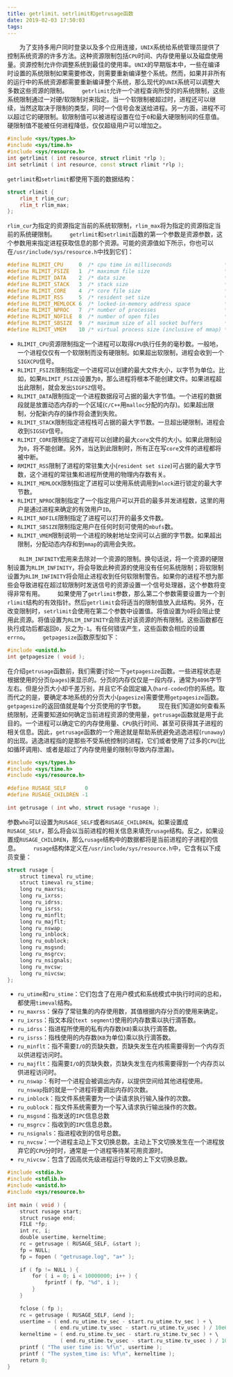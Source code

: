 ```yaml
---
title: getrlimit、setrlimit和getrusage函数
date: 2019-02-03 17:50:03
tags:
---
```

&emsp;&emsp;为了支持多用户同时登录以及多个应用连接，`UNIX`系统给系统管理员提供了控制系统资源的许多方法。这种资源限制包括`CPU`时间、内存使用量以及磁盘使用量。资源控制允许你调整系统到最佳的使用率。`UNIX`的早期版本中，一些在编译时设置的系统限制如果需要修改，则需要重新编译整个系统。然而，如果并非所有的运行中的系统资源都需要重新编译整个系统，那么现代的`UNIX`系统可以调整大多数这些资源的限制。
&emsp;&emsp;`getrlimit`允许一个进程查询所受的的系统限制，这些系统限制通过一对硬/软限制对来指定。当一个软限制被超过时，进程还可以继续，当然这取决于限制的类型，同时一个信号会发送给进程。另一方面，进程不可以超过它的硬限制。软限制值可以被进程设置在位于`0`和最大硬限制间的任意值。硬限制值不能被任何进程降低，仅仅超级用户可以增加之。

``` cpp
#include <sys/types.h>
#include <sys/time.h>
#include <sys/resource.h>
int getrlimit ( int resource, struct rlimit *rlp );
int setrlimit ( int resource, const struct rlimit *rlp );
```

`getrlimit`和`setrlimit`都使用下面的数据结构：

``` cpp
struct rlimit {
    rlim_t rlim_cur;
    rlim_t rlim_max;
};
```

`rlim_cur`为指定的资源指定当前的系统软限制，`rlim_max`将为指定的资源指定当前的系统硬限制。
&emsp;&emsp;`getrlimit`和`setrlimit`函数的第一个参数是资源参数，这个参数用来指定进程获取信息的那个资源。可能的资源值如下所示，你也可以在`/usr/include/sys/resource.h`中找到它们：

``` cpp
#define RLIMIT_CPU     0  /* cpu time in milliseconds                 */
#define RLIMIT_FSIZE   1  /* maximum file size                        */
#define RLIMIT_DATA    2  /* data size                                */
#define RLIMIT_STACK   3  /* stack size                               */
#define RLIMIT_CORE    4  /* core file size                           */
#define RLIMIT_RSS     5  /* resident set size                        */
#define RLIMIT_MEMLOCK 6  /* locked-in-memory address space           */
#define RLIMIT_NPROC   7  /* number of processes                      */
#define RLIMIT_NOFILE  8  /* number of open files                     */
#define RLIMIT_SBSIZE  9  /* maximum size of all socket buffers       */
#define RLIMIT_VMEM    10 /* virtual process size (inclusive of mmap) */
```

- `RLIMIT_CPU`资源限制指定一个进程可以取得`CPU`执行任务的毫秒数。一般地，一个进程仅仅有一个软限制而没有硬限制。如果超出软限制，进程会收到一个`SIGXCPU`信号。
- `RLIMIT_FSIZE`限制指定一个进程可以创建的最大文件大小，以字节为单位。比如，如果`RLIMIT_FSIZE`设置为`0`，那么进程将根本不能创建文件。如果进程超出此限制，就会发出`SIGFSZ`信号。
- `RLIMIT_DATA`限制指定一个进程数据段可占据的最大字节值。一个进程的数据段就是放置动态内存的一个区域(`C/C++`用`malloc`分配的内存)。如果超出限制，分配新内存的操作将会遭到失败。
- `RLIMIT_STACK`限制指定进程栈可占据的最大字节数。一旦超出硬限制，进程会收到`SIGSEV`信号。
- `RLIMIT_CORE`限制指定了进程可以创建的最大`core`文件的大小。如果此限制设为`0`，将不能创建。另外，当达到此限制时，所有正在写`core`文件的进程都将被中断。
- `RMIMIT_RSS`限制了进程的常驻集大小(`resident set size`)可占据的最大字节数，这个进程的常驻集和进程所使用的物理内存数有关。
- `RLIMIT_MEMLOCK`限制指定了进程可以使用系统调用到`mlock`进行锁定的最大字节数。
- `RLIMIT_NPROC`限制指定了一个指定用户可以开启的最多并发进程数，这里的用户是通过进程来确定的有效用户`ID`。
- `RLIMIT_NOFILE`限制指定了进程可以打开的最多文件数。
- `RLIMIT_SBSIZE`限制指定用户在任何时刻可使用的`mbufs`数。
- `RLIMIT_VMEM`限制说明一个进程的映射地址空间可以占据的字节数。如果超出限制，分配动态内存和到`mmap`的调用会失败。

&emsp;&emsp;`RLIM_INFINITY`宏用来去除对一个资源的限制。换句话说，将一个资源的硬限制设置为`RLIM_INFINITY`，将会导致此种资源的使用没有任何系统限制；将软限制设置为`RLIM_INFINITY`将会阻止进程收到任何软限制警告。如果你的进程不想为那些会导致进程在超过软限制时发送信号的资源设置一个信号处理器，这个参数将变得非常有用。
&emsp;&emsp;如果使用了`getrlimit`参数，那么第二个参数需要设置为一个到`rlimit`结构的有效指针。然后`getrlimit`会将适当的限制值放入此结构。另外，在改变限制时，`setrlimit`会使用在第二个参数中设置值。将值设置为`0`将会阻止使用此资源。将值设置为`RLIM_INFINITY`会除去对该资源的所有限制。这些函数都在执行成功后都返回`0`，反之为`-1`。有任何错误产生，这些函数会相应的设置`errno`。
&emsp;&emsp;`getpagesize`函数原型如下：

``` cpp
#include <unistd.h>
int getpagesize ( void );
```

在介绍`getrusage`函数前，我们需要讨论一下`getpagesize`函数。一些进程状态是根据使用的分页(`pages`)来显示的。分页的内存仅仅是一段内存，通常为`4096`字节左右。但是分页大小却千差万别，并且它不会固定编入(`hard-coded`)你的系统。取而代之的是，要确定本地系统的分页大小(`pagesize`)需要使用`getpagesize`函数。`getpagesize`的返回值就是每个分页使用的字节数。
&emsp;&emsp;现在我们知道如何查看系统限制，还需要知道如何确定当前进程资源的使用量，`getrusage`函数就是用于此目的。一个进程可以确定它的内存使用量、`CPU`执行时间、甚至可获得其子进程的相关信息。因此，`getrusage`函数的一个用途就是帮助系统避免逃逸进程(`runaway`)的出现。逃逸进程指的是那些不受系统控制的进程，它们或者使用了过多的`CPU`(比如循环调用)、或者是超过了内存使用量的限制(导致内存泄漏)。

``` cpp
#include <sys/types.h>
#include <sys/time.h>
#include <sys/resource.h>
​
#define RUSAGE_SELF      0
#define RUSAGE_CHILDREN -1
​
int getrusage ( int who, struct rusage *rusage );
```

参数`who`可以设置为`RUSAGE_SELF`或者`RUSAGE_CHILDREN`。如果设置成`RUSAGE_SELF`，那么将会以当前进程的相关信息来填充`rusage`结构。反之，如果设置成`RUSAGE_CHILDREN`，那么`rusage`结构中的数据都将是当前进程的子进程的信息。
&emsp;&emsp;`rusage`结构体定义在`/usr/include/sys/resource.h`中，它含有以下成员变量：

``` cpp
struct rusage {
    struct timeval ru_utime;
    struct timeval ru_stime;
    long ru_maxrss;
    long ru_ixrss;
    long ru_idrss;
    long ru_isrss;
    long ru_minflt;
    long ru_majflt;
    long ru_nswap;
    long ru_inblock;
    long ru_oublock;
    long ru_msgsnd;
    long ru_msgrcv;
    long ru_nsignals;
    long ru_nvcsw;
    long ru_nivcsw;
};
```

- `ru_utime`和`ru_stime`：它们包含了在用户模式和系统模式中执行时间的总和，都使用`timeval`结构。
- `ru_maxrss`：保存了常驻集的内存使用数，其值根据内存分页的使用来确定。
- `ru_ixrss`：指文本段(`text segment`)使用的内存数乘以执行滴答数。
- `ru_idrss`：指进程所使用的私有内存数(`KB`)乘以执行滴答数。
- `ru_isrss`：指栈使用的内存数(`KB`为单位)乘以执行滴答数。
- `ru_minflt`：指不需要`I/O`的页缺失数，页缺失发生在内核需要得到一个内存页以供进程访问时。
- `ru_majflt`：指需要`I/O`的页缺失数，页缺失发生在内核需要得到一个内存页以供进程访问时。
- `ru_nswap`：有时一个进程会被调出内存，以提供空间给其他进程使用。`ru_nswap`指的就是一个进程将要调出内存的次数。
- `ru_inblock`：指文件系统需要为一个读请求执行输入操作的次数。
- `ru_oublock`：指文件系统需要为一个写入请求执行输出操作的次数。
- `ru_msgsnd`：指发送的`IPC`信息总数
- `ru_msgrcv`：指收到的`IPC`信息总数。
- `ru_nsignals`：指进程收到的信号总数。
- `ru_nvcsw`：一个进程主动上下文切换总数。主动上下文切换发生在一个进程放弃它的`CPU`分时时，通常是一个进程等待某可用资源时。
- `ru_nivcsw`：包含了因高优先级进程运行导致的上下文切换总数。

``` cpp
#include <stdio.h>
#include <stdlib.h>
#include <unistd.h>
#include <sys/resource.h>
​
int main ( void ) {
    struct rusage start;
    struct rusage end;
    FILE *fp;
    int rc, i;
    double usertime, kerneltime;
    rc = getrusage ( RUSAGE_SELF, &start );
    fp = NULL;
    fp = fopen ( "getrusage.log", "a+" );
​
    if ( fp != NULL ) {
        for ( i = 0; i < 10000000; i++ ) {
            fprintf ( fp, "%d", i );
        }
    }
​
    fclose ( fp );
    rc = getrusage ( RUSAGE_SELF, &end );
    usertime = ( end.ru_utime.tv_sec - start.ru_utime.tv_sec ) + \
               ( end.ru_utime.tv_usec - start.ru_utime.tv_usec ) / 10e6;
    kerneltime = ( end.ru_stime.tv_sec - start.ru_stime.tv_sec ) + \
                 ( end.ru_stime.tv_usec - start.ru_stime.tv_usec ) / 10e6;
    printf ( "The user time is: %f\n", usertime );
    printf ( "The system_time is: %f\n", kerneltime );
    return 0;
}
```